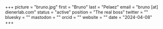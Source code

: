 +++
picture = "bruno.jpg"
first = "Bruno"
last = "Pelaez"
email = "bruno [at] dienerlab.com"
status = "active"
position = "The real boss"
twitter = ""
bluesky = ""
mastodon = ""
orcid = ""
website = ""
date = "2024-04-08"
+++

<!-- Very short bio here -->